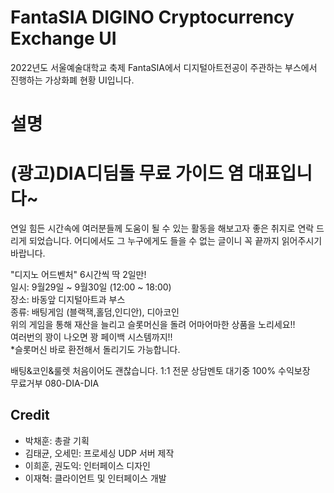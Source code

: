 # FantaSIA DIGINO Cryptocurrency Exchange UI
2022년도 서울예술대학교 축제 FantaSIA에서 디지털아트전공이 주관하는 부스에서 진행하는 가상화폐 현황 UI입니다.

# 설명
<h1>(광고)DIA디딤돌 무료 가이드 염 대표입니다~</h1>
연일 힘든 시간속에 여러분들께 도움이 될 수 있는 활동을 해보고자 좋은 취지로 연락 드리게 되었습니다. 어디에서도 그 누구에게도 들을 수 없는 글이니 꼭 끝까지 읽어주시기 바랍니다. 

"디지노 어드벤처" 6시간씩 딱 2일만!<br>
일시: 9월29일 ~ 9월30일 (12:00 ~ 18:00)<br>
장소: 바동앞 디지털아트과 부스<br>
종류: 배팅게임 (블랙잭,홀덤,인디안), 디아코인<br>
위의 게임을 통해 재산을 늘리고 슬롯머신을 돌려 어마어마한 상품을 노리세요!!<br>
여러번의 꽝이 나오면 꽝 페이백 시스템까지!!<br>
*슬롯머신 바로 환전해서 돌리기도 가능합니다.<br>

배팅&코인&룰렛 처음이어도 괜찮습니다. 1:1 전문 상담멘토 대기중 100% 수익보장<br>
무료거부 080-DIA-DIA

## Credit
- 박채훈: 총괄 기획
- 김태균, 오세민: 프로세싱 UDP 서버 제작
- 이희훈, 권도익: 인터페이스 디자인
- 이재혁: 클라이언트 및 인터페이스 개발
